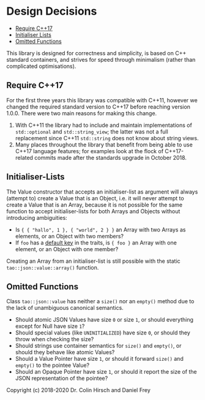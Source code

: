 # Design Decisions

* [Require C++17](#require-c17)
* [Initialiser Lists](#initialiser-lists)
* [Omitted Functions](#omitted-functions)

This library is designed for correctness and simplicity, is based on C++ standard containers, and strives for speed through minimalism (rather than complicated optimisations).

## Require C++17

For the first three years this library was compatible with C++11, however we changed the required standard version to C++17 before reaching version 1.0.0.
There were two main reasons for making this change.

1. With C++11 the library had to include and maintain implementations of `std::optional` and `std::string_view`; the latter was not a full replacement since C++11 `std::string` does not know about string views.
2. Many places throughout the library that benefit from being able to use C++17 language features; for examples look at the flock of C++17-related commits made after the standards upgrade in October 2018.

## Initialiser-Lists

The Value constructor that accepts an initialiser-list as argument will always (attempt to) create a Value that is an Object, i.e. it will never attempt to create a Value that is an Array, because it is not possible for the same function to accept initialiser-lists for both Arrays and Objects without introducing ambiguities:

* Is `{ { "hallo", 1 }, { "world", 2 } }` an Array with two Arrays as elements, or an Object with two members?
* If `foo` has a [default key](Type-Traits.md#default-key-for-objects) in the traits, is `{ foo }` an Array with one element, or an Object with one member?

Creating an Array from an initialiser-list is still possible with the static `tao::json::value::array()` function.

## Omitted Functions

Class `tao::json::value` has neither a `size()` nor an `empty()` method due to the lack of unambiguous canonical semantics.

* Should atomic JSON Values have size `0` or size `1`, or should everything except for Null have size `1`?
* Should special values (like `UNINITIALIZED`) have size `0`, or should they throw when checking the size?
* Should strings use container semantics for `size()` and `empty()`, or should they behave like atomic Values?
* Should a Value Pointer have size `1`, or should it forward `size()` and `empty()` to the pointee Value?
* Should an Opaque Pointer have size `1`, or should it report the size of the JSON representation of the pointee?

Copyright (c) 2018-2020 Dr. Colin Hirsch and Daniel Frey
